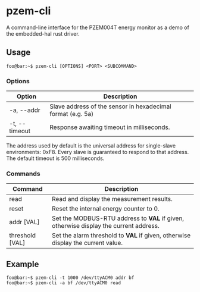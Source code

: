 # pzem-cli

A command-line interface for the PZEM004T energy monitor as a demo of the embedded-hal rust driver.

## Usage
```console
foo@bar:~$ pzem-cli [OPTIONS] <PORT> <SUBCOMMAND>
```
### Options
|                  Option |                                                 Description |
|-------------------------|-------------------------------------------------------------|
|       -a, --addr <addr> | Slave address of the sensor in hexadecimal format (e.g. 5a) |
| -t, --timeout <timeout> |                  Response awaiting timeout in milliseconds. |

The address used by default is the universal address for single-slave environments: 0xF8. Every slave is guaranteed to respond to that address.
The default timeout is 500 milliseconds.

### Commands
|         Command |                                                                             Description |
|-----------------|-----------------------------------------------------------------------------------------|
| read            | Read and display the measurement results.                                               |
| reset           | Reset the internal energy counter to 0.                                                 |
| addr [VAL]      | Set the MODBUS-RTU address to **VAL** if given, otherwise display the current address.  |
| threshold [VAL] | Set the alarm threshold to **VAL** if given, otherwise display the current value.       |

## Example
```console
foo@bar:~$ pzem-cli -t 1000 /dev/ttyACM0 addr bf
foo@bar:~$ pzem-cli -a bf /dev/ttyACM0 read
```
